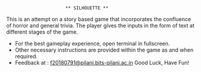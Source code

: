 				          ** SILHOUETTE ** 
This is an attempt on a story based game that incorporates the confluence of horror and general trivia. The player
gives the inputs in the form of text at different stages of the game. 
- For the best gameplay experience, open terminal in fullscreen.
- Other necessary instructions are provided within the game as and when required.
- Feedback at : f20180791@pilani.bits-pilani.ac.in
Good Luck, Have Fun!
